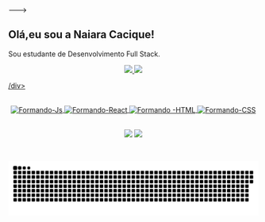 
--->
##  Olá,eu sou a Naiara Cacique!
Sou estudante de Desenvolvimento Full Stack.
 
</div>
<div align="center">
  <a href="https://github.com/Nai-Cacique">
  <img height="180em" src="https://github-readme-stats.vercel.app/api?username=Nai-Cacique&show_icons=true&theme=synthwave&include_all_commits=true&count_private=true"/>
  <img height="180em" src="https://github-readme-stats.vercel.app/api/top-langs/?username=Nai-Cacique&layout=compact&langs_count=7&theme=synthwave"/>
</div>
  
  
/div>
</br>
<div align="center">
<div style="display: inline_block"><br>
  <img align="center" alt="Formando-Js" height="30" width="40" src="https://raw.githubusercontent.com/devicons/devicon/master/icons/javascript/javascript-plain .svg">
  <img align="center" alt="Formando-React" height="30" width="40" src="https://raw.githubusercontent.com/devicons/devicon/master/icons/react/react-original .svg">
  <img align="center" alt="Formando -HTML" height="30" width="40" src="https://raw.githubusercontent.com/devicons/devicon/master/icons/html5/html5-original .svg">
  <img align="center" alt="Formando-CSS" height="30" width="40" src="https://raw.githubusercontent.com/devicons/devicon/master/icons/css3/css3-original .svg">
</div>
</div>
</br>

<div align="center">
  

  <a href = "mailto:naiaracacique@gmail.com"><img src="https://img.shields.io/badge/-Gmail-%23333?style=for-the-badge&logo=gmail&logoColor=white" destino ="_blank"></a>
<a href="Link linkedin" target="_blank"><img src="https://www.linkedin.com/in/naiara-lana-cacique-277a3624a/" destino ="_blank"></a>
</div>
</br>

![ cobra gif ](https://github.com/Nai-Cacique/Nai-Cacique/blob/output/github-contribution-grid-snake.svg)

